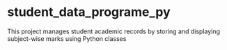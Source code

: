 # student_data_programe_py
This project manages student academic records by storing and displaying subject-wise marks using Python classes

